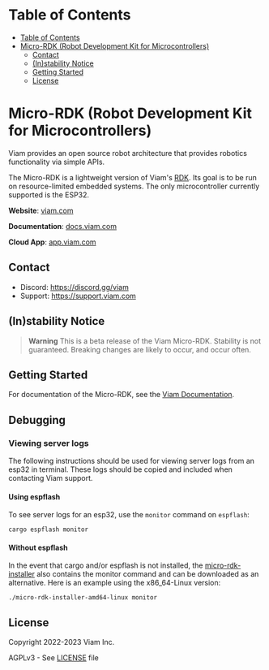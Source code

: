 Table of Contents
=================

- [Table of Contents](#table-of-contents)
- [Micro-RDK (Robot Development Kit for Microcontrollers)](#micro-rdk-robot-development-kit-for-microcontrollers)
  - [Contact](#contact)
  - [(In)stability Notice](#instability-notice)
  - [Getting Started](#getting-started)
  - [License](#license)

# Micro-RDK (Robot Development Kit for Microcontrollers)

Viam provides an open source robot architecture that provides robotics functionality via simple APIs.

The Micro-RDK is a lightweight version of Viam's [RDK](https://github.com/viamrobotics/rdk). Its goal
is to be run on resource-limited embedded systems. The only microcontroller currently supported is
the ESP32.

**Website**: [viam.com](https://www.viam.com)

**Documentation**: [docs.viam.com](https://docs.viam.com)

**Cloud App**: [app.viam.com](https://app.viam.com)

## Contact

- Discord: <https://discord.gg/viam>
- Support: <https://support.viam.com>

## (In)stability Notice

> **Warning**
> This is a beta release of the Viam Micro-RDK. Stability is not guaranteed. Breaking changes are likely to occur, and occur often.

## Getting Started

For documentation of the Micro-RDK, see the [Viam Documentation](https://docs.viam.com/installation/microcontrollers/).

## Debugging

### Viewing server logs

The following instructions should be used for viewing server logs from an esp32 in terminal. These logs should be copied and included when contacting Viam support. 

#### Using espflash

To see server logs for an esp32, use the `monitor` command on `espflash`:

```
cargo espflash monitor
```

#### Without espflash

In the event that cargo and/or espflash is not installed, the [micro-rdk-installer](https://github.com/viamrobotics/micro-rdk/tree/main/micro-rdk-installer) also contains the monitor command and can be downloaded as an alternative. 
Here is an example using the x86_64-Linux version:

```
./micro-rdk-installer-amd64-linux monitor
```

## License

Copyright 2022-2023 Viam Inc.

AGPLv3 - See [LICENSE](https://github.com/viamrobotics/micro-rdk/blob/main/LICENSE) file
